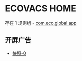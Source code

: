 # ECOVACS HOME

存在 1 规则组 - [com.eco.global.app](/src/apps/com.eco.global.app.ts)

## 开屏广告

- [快照-0](https://i.gkd.li/i/13538616)
